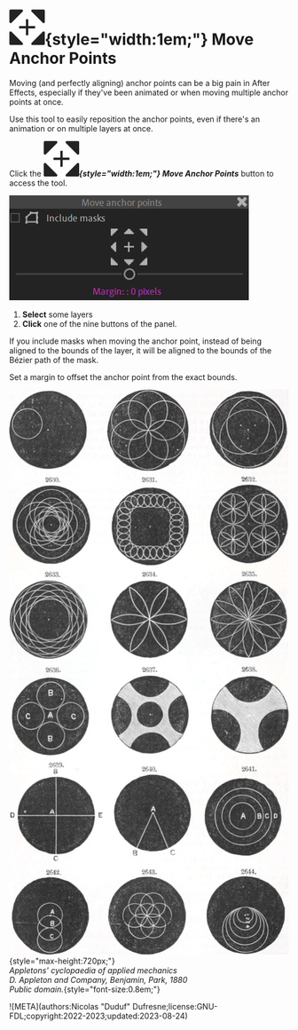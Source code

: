 # ![](../../../img/duik/icons/move_anchor_point.svg){style="width:1em;"} Move Anchor Points

Moving (and perfectly aligning) anchor points can be a big pain in After Effects, especially if they've been animated or when moving multiple anchor points at once.

Use this tool to easily reposition the anchor points, even if there's an animation or on multiple layers at once.

Click the ***![](../../../img/duik/icons/move_anchor_point.svg){style="width:1em;"} Move Anchor Points*** button to access the tool.

![](../../../img/duik/constraints/mmove_ap.png)

1. **Select** some layers
2. **Click** one of the nine buttons of the panel.

If you include masks when moving the anchor point, instead of being aligned to the bounds of the layer, it will be aligned to the bounds of the Bézier path of the mask.

Set a margin to offset the anchor point from the exact bounds.

![](../../../img/illustration/Appletons_cyclopaedia_of_applied_mechanics-_a_dictionary_of_mechanical_engineering_and_the_mechanical_arts_(1880)_(14757596786).png){style="max-height:720px;"}  
*Appletons' cyclopaedia of applied mechanics  
D. Appleton and Company, Benjamin, Park, 1880  
Public domain.*{style="font-size:0.8em;"}


![META](authors:Nicolas "Duduf" Dufresne;license:GNU-FDL;copyright:2022-2023;updated:2023-08-24)
